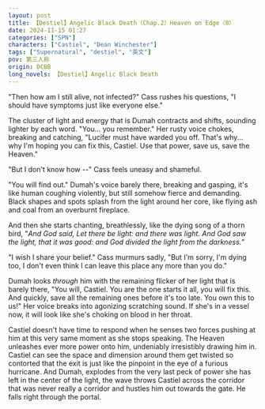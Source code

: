 ```yaml
---
layout: post
title: 【Destiel】Angelic Black Death（Chap.2）Heaven on Edge（8）
date: 2024-11-15 01:27
categories: ["SPN"]
characters: ["Castiel", "Dean Winchester"]
tags: ["Supernatural", "destiel", "英文"]
pov: 第三人称
origin: DCBB
long_novels: 【Destiel】Angelic Black Death
---
```


"Then how am I still alive, not infected?" Cass rushes his questions, "I should have symptoms just like everyone else."

The cluster of light and energy that is Dumah contracts and shifts, sounding lighter by each word. "You... you remember." Her rusty voice chokes, breaking and catching, "Lucifer must have warded you off. That's why... why I'm hoping you can fix this, Castiel. Use that power, save us, save the Heaven."

"But I don't know how --" Cass feels uneasy and shameful.

"You will find out." Dumah's voice barely there, breaking and gasping, it's like human coughing violently, but still somehow fierce and demanding. Black shapes and spots splash from the light around her core, like flying ash and coal from an overburnt fireplace.

And then she starts chanting, breathlessly, like the dying song of a thorn bird, "*And God said, Let there be light: and there was light. And God saw the light, that it was good: and God divided the light from the darkness.*"

"I wish I share your belief." Cass murmurs sadly, "But I'm sorry, I'm dying too, I don't even think I can leave this place any more than you do."

Dumah looks *through* him with the remaining flicker of her light that is barely there, "You will, Castiel. You are the one starts it all, you will fix this. And quickly, save all the remaining ones before it's too late. You own this to us!" Her voice breaks into agonizing scratching sound. If she's in a vessel now, it will look like she's choking on blood in her throat.

Castiel doesn't have time to respond when he senses two forces pushing at him at this very same moment as she stops speaking. The Heaven unleashes ever more power onto him, undeniably irresistibly drawing him in. Castiel can see the space and dimension around them get twisted so contorted that the exit is just like the pinpoint in the eye of a furious hurricane. And Dumah, explodes from the very last peck of power she has left in the center of the light, the wave throws Castiel across the corridor that was never really a corridor and hustles him out towards the gate. He falls right through the portal.
